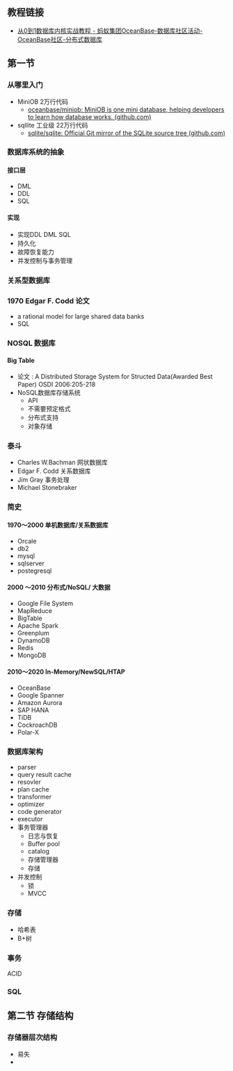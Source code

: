 ## 教程链接
- [从0到1数据库内核实战教程 - 蚂蚁集团OceanBase-数据库社区活动-OceanBase社区-分布式数据库](https://open.oceanbase.com/activities/4921877#activity-data)

## 第一节
### 从哪里入门
- MiniOB 2万行代码
	- [oceanbase/miniob: MiniOB is one mini database, helping developers to learn how database works. (github.com)](https://github.com/oceanbase/miniob)
- sqllite 工业级 22万行代码
	- [sqlite/sqlite: Official Git mirror of the SQLite source tree (github.com)](https://github.com/sqlite/sqlite)
	
### 数据库系统的抽象
#### 接口层
- DML
- DDL
- SQL

#### 实现
- 实现DDL DML SQL
- 持久化
- 故障恢复能力
- 并发控制与事务管理
### 关系型数据库
### 1970 Edgar F. Codd 论文
- a rational model for large shared data banks
- SQL

### NOSQL 数据库
#### Big Table
- 论文 : A Distributed Storage System for Structed Data(Awarded Best Paper) OSDI 2006:205-218
- NoSQL数据库存储系统
	- API
	- 不需要预定格式
	- 分布式支持
	- 对象存储
### 泰斗
- Charles W.Bachman 网状数据库
- Edgar F. Codd 关系数据库
- Jim Gray 事务处理
- Michael Stonebraker


### 简史
#### 1970～2000 单机数据库/关系数据库
- Orcale
- db2
- mysql
- sqlserver
- postegresql
#### 2000 ～2010 分布式/NoSQL/ 大数据
- Google File System
- MapReduce
- BigTable
- Apache Spark
- Greenplum
- DynamoDB
- Redis
- MongoDB
#### 2010～2020 In-Memory/NewSQL/HTAP
- OceanBase
- Google Spanner
- Amazon Aurora
- SAP HANA
- TiDB
- CockroachDB
- Polar-X

### 数据库架构

- parser
- query result cache
- resovler
- plan cache
- transformer
- optimizer
- code generator
- executor
- 事务管理器
	- 日志与恢复
	- Buffer pool
	- catalog
	- 存储管理器
	- 存储
- 并发控制
	- 锁
	- MVCC

### 存储
- 哈希表
- B+树
### 事务
ACID
### SQL

## 第二节 存储结构
### 存储器层次结构
- 易失
- 